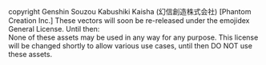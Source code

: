 copyright Genshin Souzou Kabushiki Kaisha (幻信創造株式会社) [Phantom Creation Inc.]
These vectors will soon be re-released under the emojidex General License. Until then:  
None of these assets may be used in any way for any purpose. This license will be changed shortly to allow various use cases, until then DO NOT use these assets.
